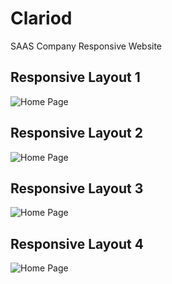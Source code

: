 # Clariod
SAAS Company Responsive Website

## Responsive Layout 1

![Home Page](websiteScreenshots/ResponsiveLayout1.png)

## Responsive Layout 2

![Home Page](websiteScreenshots/ResponsiveLayout2.png)

## Responsive Layout 3

![Home Page](websiteScreenshots/ResponsiveLayout3.png)

## Responsive Layout 4

![Home Page](websiteScreenshots/ResponsiveLayout4.png)
